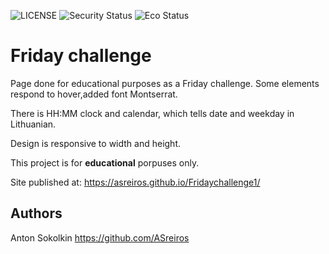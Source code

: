 ![LICENSE](https://img.shields.io/badge/license-MIT-blue.svg?style=flat-square)
![Security Status](https://img.shields.io/security-headers?label=Security&url=https%3A%2F%2Fgithub.com&style=flat-square)
![Eco Status](https://img.shields.io/badge/ECO-Friendly-green.svg)

# Friday challenge

Page done for educational purposes as a Friday challenge. Some elements respond to hover,added font Montserrat.

There is HH:MM clock and calendar, which tells date and weekday in Lithuanian.

Design is responsive to width and height.

This project is for **educational** porpuses only. 

Site published at: https://asreiros.github.io/Fridaychallenge1/


## Authors

Anton Sokolkin https://github.com/ASreiros